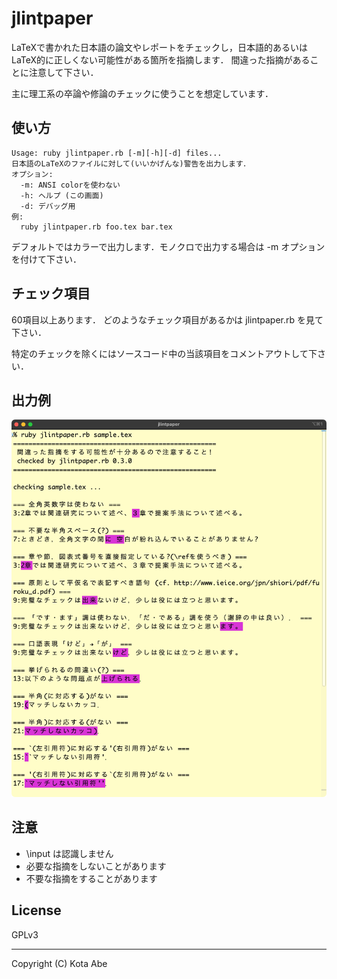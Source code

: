 # jlintpaper

LaTeXで書かれた日本語の論文やレポートをチェックし，日本語的あるいはLaTeX的に正しくない可能性がある箇所を指摘します．
間違った指摘があることに注意して下さい．

主に理工系の卒論や修論のチェックに使うことを想定しています．

## 使い方
    Usage: ruby jlintpaper.rb [-m][-h][-d] files...
    日本語のLaTeXのファイルに対して(いいかげんな)警告を出力します．
    オプション:
      -m: ANSI colorを使わない
      -h: ヘルプ (この画面)
      -d: デバッグ用
    例:
      ruby jlintpaper.rb foo.tex bar.tex

デフォルトではカラーで出力します．モノクロで出力する場合は -m オプションを付けて下さい．

## チェック項目
60項目以上あります．
どのようなチェック項目があるかは jlintpaper.rb を見て下さい．

特定のチェックを除くにはソースコード中の当該項目をコメントアウトして下さい．

## 出力例
<img src="image/screenshot.png" width="720">

## 注意
* \input は認識しません
* 必要な指摘をしないことがあります
* 不要な指摘をすることがあります

## License
GPLv3

- - -
Copyright (C) Kota Abe
